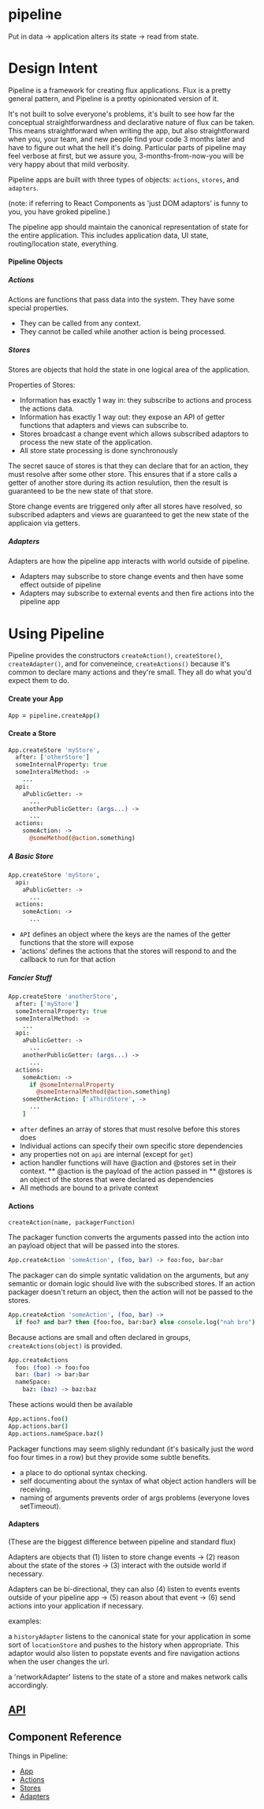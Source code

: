 pipeline
========
Put in data -> application alters its state -> read from state.



Design Intent
=============

Pipeline is a framework for creating flux applications. Flux is a pretty general pattern, and Pipeline is a pretty opinionated version of it.

It's not built to solve everyone's problems, it's built to see how far the conceptual straightforwardness and declarative nature of flux can be taken. This means straightforward when writing the app, but also straightforward when you, your team, and new people find your code 3 months later and have to figure out what the hell it's doing. Particular parts of pipeline may feel verbose at first, but we assure you, 3-months-from-now-you will be very happy about that mild verbosity.

Pipeline apps are built with three types of objects:  `actions`, `stores`, and `adapters`.

(note: if referring to React Components as 'just DOM adaptors' is funny to you, you have groked pipeline.)

The pipeline app should maintain the canonical representation of state for the entire application. This includes application data, UI state, routing/location state, everything.


#### Pipeline Objects

##### Actions

Actions are functions that pass data into the system. They have some special properties.

* They can be called from any context.
* They cannot be called while another action is being processed.

##### Stores

Stores are objects that hold the state in one logical area of the application.

Properties of Stores:

* Information has exactly 1 way in: they subscribe to actions and process the actions data.
* Information has exactly 1 way out: they expose an API of getter functions that adapters and views can subscribe to.
* Stores broadcast a change event which allows subscribed adaptors to process the new state of the application.
* All store state processing is done synchronously

The secret sauce of stores is that they can declare that for an action, they must resolve after some other store. This ensures that if a store calls a getter of another store during its action resulution, then the result is guaranteed to be the new state of that store.

Store change events are triggered only after all stores have resolved, so subscribed adapters and views are guaranteed to get the new state of the applicaion via getters.

##### Adapters

Adapters are how the pipeline app interacts with world outside of pipeline.

* Adapters may subscribe to store change events and then have some effect outside of pipeline
* Adapters may subscribe to external events and then fire actions into the pipeline app


Using Pipeline
==============

Pipeline provides the constructors `createAction()`, `createStore()`, `createAdapter()`, and for conveneince, `createActions()` because it's common to declare many actions and they're small. They all do what you'd expect them to do.

#### Create your App

```coffee
App = pipeline.createApp()
```

#### Create a Store

```coffee
App.createStore 'myStore',
  after: ['otherStore']
  someInternalProperty: true
  someInteralMethod: ->
    ...
  api:
    aPublicGetter: ->
      ...
    anotherPublicGetter: (args...) ->
      ...
  actions:
    someAction: ->
      @someMethod(@action.something)
```

##### A Basic Store

```coffee
App.createStore 'myStore',
  api:
    aPublicGetter: ->
      ...
  actions:
    someAction: ->
      ...
```

* `API` defines an object where the keys are the names of the getter functions that the store will expose
* 'actions' defines the actions that the stores will respond to and the callback to run for that action

##### Fancier Stuff

```coffee
App.createStore 'anotherStore',
  after: ['myStore']
  someInternalProperty: true
  someInteralMethod: ->
    ...
  api:
    aPublicGetter: ->
      ...
    anotherPublicGetter: (args...) ->
      ...
  actions:
    someAction: ->
      if @someInternalProperty
        @someInternalMethod(@action.something)
    someOtherAction: ['aThirdStore', ->
      ...
    ]
```

* `after` defines an array of stores that must resolve before this stores does
* Individual actions can specify their own specific store dependencies
* any properties not on `api` are internal (except for `get`)
* action handler functions will have @action and @stores set in their context.
** @action is the payload of the action passed in
** @stores is an object of the stores that were declared as dependencies
* All methods are bound to a private context

#### Actions

`createAction(name, packagerFunction)`

The packager function converts the arguments passed into the action into an payload object that will be passed into the stores.

```coffee
App.createAction 'someAction', (foo, bar) -> foo:foo, bar:bar
```

The packager can do simple syntatic validation on the arguments, but any semantic or domain logic should live with the subscribed stores. If an action packager doesn't return an object, then the action will not be passed to the stores.

```coffee
App.createAction 'someAction', (foo, bar) ->
  if foo? and bar? then {foo:foo, bar:bar} else console.log("nah bro")
```

Because actions are small and often declared in groups, `createActions(object)` is provided.

```coffee
App.createActions
  foo: (foo) -> foo:foo
  bar: (bar) -> bar:bar
  nameSpace:
    baz: (baz) -> baz:baz
```
These actions would then be available

```coffee
App.actions.foo()
App.actions.bar()
App.actions.nameSpace.baz()
```

Packager functions may seem slighly redundant (it's basically just the word foo four times in a row) but they provide some subtle benefits.

* a place to do optional syntax checking.
* self documenting about the syntax of what object action handlers will be receiving.
* naming of arguments prevents order of args problems (everyone loves setTimeout).


#### Adapters

(These are the biggest difference between pipeline and standard flux)

Adapters are objects that (1) listen to store change events -> (2) reason about the state of the stores -> (3) interact with the outside world if necessary.

Adapters can be bi-directional, they can also (4) listen to events events outside of your pipeline app -> (5) reason about that event -> (6) send actions into your application if necessary.

examples:

a `historyAdapter` listens to the canonical state for your application in some sort of `locationStore` and pushes to the history when appropriate. This adaptor would also listen to popstate events and fire navigation actions when the user changes the url.

a 'networkAdapter' listens to the state of a store and makes network calls accordingly.

## [API](docs/api.md)

## Component Reference

Things in Pipeline:
* [App](https://github.com/rimunroe/pipeline/wiki/App)
* [Actions](https://github.com/rimunroe/pipeline/wiki/Actions)
* [Stores](https://github.com/rimunroe/pipeline/wiki/Stores)
* [Adapters](https://github.com/rimunroe/pipeline/wiki/Adapters)
